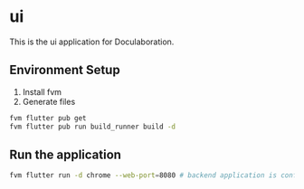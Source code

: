 # ui

This is the ui application for Doculaboration.

## Environment Setup

1. Install fvm
2. Generate files
```bash
fvm flutter pub get
fvm flutter pub run build_runner build -d
```
## Run the application

```bash
fvm flutter run -d chrome --web-port=8080 # backend application is configured to allow requests from only 8080 port
```
